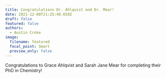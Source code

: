 ```yaml
---
title: Congratulations Dr. Ahlqvist and Dr. Mear!
date: 2021-12-08T21:25:40.658Z
draft: false
featured: false
authors:
  - Austin Croke
image:
  filename: featured
  focal_point: Smart
  preview_only: false
---
```

Congratulations to Grace Ahlqvist and Sarah Jane Mear for completing their PhD in Chemistry!
